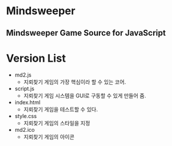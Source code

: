 # Mindsweeper
Mindsweeper Game Source for JavaScript
---------------------------------------
# Version List
* md2.js
  * 지뢰찾기 게임의 가장 핵심이라 할 수 있는 코어.
* script.js
  * 지뢰찾기 게임 시스템을 GUI로 구동할 수 있게 만들어 줌.
* index.html
  * 지뢰찾기 게임을 테스트할 수 있다.
* style.css
  * 지뢰찾기 게임의 스타일을 지정
* md2.ico
  * 지뢰찾기 게임의 아이콘
